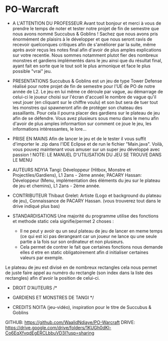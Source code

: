 # PO-Warcraft

  - A L'ATTENTION DU PROFESSEUR
Avant tout bonjour et merci à vous de prendre le temps de noter et tester notre projet de fin de semestre que nous avons nommé Succubus & Goblins !
Sachez que nous avons pris énormément de plaisirs à le développer et que nous seront ravis de recevoir quelconques critiques afin de s'améliorer par la suite,
même après avoir reçus les notes final afin d'avoir de plus amples explications sur votre recentie.
Nous sommes notamment plutot fier des nombreux monstres et gardiens implémentés dans le jeu ainsi que du résultat final, ayant fait en sorte que le tout soit le plus
armonique et face le plus possible "vrai" jeu.
  
  - PRESENTATIONS
Succubus & Goblins est un jeu de type Tower Defense réalisé pour notre projet de fin de semestre pour l'UE de PO de notre année de L2.
Le jeu en lui même ce déroule par vague, au démarrage de celui-ci le joueur choisi sur l'écran d'accueil le nombre de vague qu'il veut jouer (en cliquant sur le chiffre voulu)
et son but sera de tuer tout les monstres qui spawneront afin de protéger son chateau des assaillants. Pour cela il pourra placer des gardiens sur le plateau de jeu afin
de se défendre.
Vous avez plusieurs sous menu dans le menu afin d'avoir de plus amples informartion sur comment ce joue le jeu, les informations intéressantes, le lore...

  - PRISE EN MAINS
Afin de lancer le jeu et de le tester il vous suffit d'importer le .zip dans l'IDE Eclipse et de run le fichier "Main.java".
Voilà, vous pouvez maintenant vous amuser sur un super jeu développé avec passion !
NOTE: LE MANUEL D'UTILISATION DU JEU SE TROUVE DANS LE MENU

  - AUTEURS
NDYIA Tangi: Développeur (Hitbox, Monstre et Projectiles/Gardiens), L1 2ans - 2ème année;
PACARY Hassan: Développeur (Menu, implémentation des éléments du jeu sur le plateau de jeu et chemins), L1 2ans - 2ème année.

  - CONTRIBUTEUR
Thibaut Grelet: Artiste (Logo et background du plateau de jeu), Connaissance de PACARY Hassan.
(vous trouverez tout dans le drive indiqué plus bas)
  
  - STANDARDISATIONS
Une majorité du programme utilise des fonctions et methode static
cela signifie/permet 2 choses :
    - Il ne peut y avoir qu un seul plateau de jeu de lancer en meme temps (ce qui est ici pas derangeant
      car un joueur ne lance qu une seule partie a la fois sur son ordinateur et non plusieurs.
    - Cela permet de contrer le fait que certaines fonctions nous demande elles d etre en static obligatoirement
      afin d initialiser certaines valeurs par exemple.
      
Le plateau de jeu est divisé en de nombreux rectangles cela nous permet de juste faire appel au numéro du rectangle (son index dans la liste des rectangles) afin d'avoir la
position de celui-ci.

  - DROIT D'AUTEURS
  /*
  * GARDIENS ET MONSTRES DE TANGI
  */
  
  - CREDITS
NOITA (jeu-vidéo), inspiration pour le titre de Succubus & Goblins

GITHUB: https://github.com/WaalidNdiaye/PO-Warcraft
DRIVE: https://drive.google.com/drive/folders/1KUGh0dKl-Co6EqXfvqdEgERCLbbuVD3I?usp=sharing
